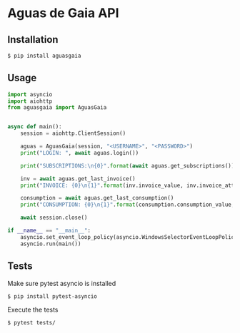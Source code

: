 # Aguas de Gaia API

## Installation
```bash
$ pip install aguasgaia
```
## Usage
```python
import asyncio
import aiohttp
from aguasgaia import AguasGaia


async def main():
    session = aiohttp.ClientSession()

    aguas = AguasGaia(session, "<USERNAME>", "<PASSWORD>")
    print("LOGIN: ", await aguas.login())

    print("SUBSCRIPTIONS:\n{0}".format(await aguas.get_subscriptions()))

    inv = await aguas.get_last_invoice()
    print("INVOICE: {0}\n{1}".format(inv.invoice_value, inv.invoice_attributes))

    consumption = await aguas.get_last_consumption()
    print("CONSUMPTION: {0}\n{1}".format(consumption.consumption_value, consumption.consumption_attributes))

    await session.close()

if __name__ == "__main__":
    asyncio.set_event_loop_policy(asyncio.WindowsSelectorEventLoopPolicy())
    asyncio.run(main())
```

## Tests
Make sure pytest asyncio is installed
```bash
$ pip install pytest-asyncio
```
Execute the tests
```bash
$ pytest tests/
```